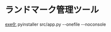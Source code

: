 # ランドマーク管理ツール

[exe化](https://camp.trainocate.co.jp/magazine/pyinstaller-python-exe/)
pyinstaller src/app.py --onefile --noconsole